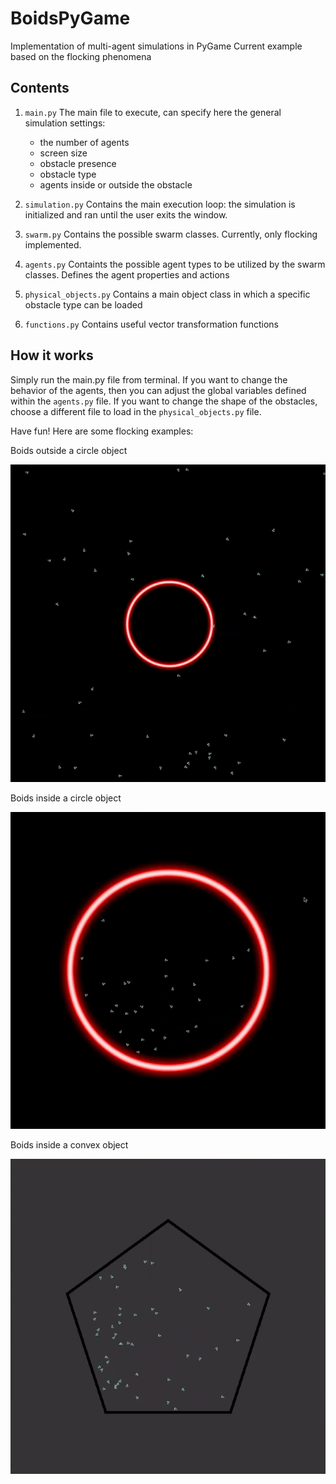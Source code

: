 # BoidsPyGame
Implementation of multi-agent simulations in PyGame 
Current example based on the flocking phenomena 

## Contents
1. `main.py` The main file to execute, can specify here the general simulation settings:
    - the number of agents
    - screen size
    - obstacle presence
    - obstacle type 
    - agents inside or outside the obstacle
 
2. `simulation.py` Contains the main execution loop: the simulation is initialized and ran until the user exits the window. 
3. `swarm.py` Contains the possible swarm classes. Currently, only flocking implemented. 
4. `agents.py` Containts the possible agent types to be utilized by the swarm classes. Defines the agent properties and actions
5. `physical_objects.py` Contains a main object class in which a specific obstacle type can be loaded 
6. `functions.py` Contains useful vector transformation functions 

## How it works
Simply run the main.py file from terminal.
If you want to change the behavior of the agents, then you can adjust the global variables defined within the `agents.py` file. 
If you want to change the shape of the obstacles, choose a different file to load in the `physical_objects.py` file.  

Have fun! 
Here are some flocking examples: 

Boids outside a circle object

![Output sample](https://github.com/IlzeAmandaA/BoidsPyGame/blob/master/boids_outside.gif)


Boids inside a circle object


![Output sample](https://github.com/IlzeAmandaA/BoidsPyGame/blob/master/boids_inside.gif)
 

Boids inside a convex object

![Output sample](https://github.com/IlzeAmandaA/BoidsPyGame/blob/master/convexgif.gif)


